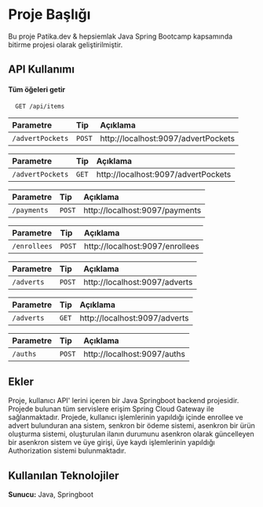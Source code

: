 
# Proje Başlığı

Bu proje Patika.dev & hepsiemlak Java Spring Bootcamp kapsamında bitirme projesi olarak geliştirilmiştir.

## API Kullanımı

#### Tüm öğeleri getir

```http
  GET /api/items
```




| Parametre | Tip     | Açıklama                       |
| :-------- | :------- | :-------------------------------- |
| `/advertPockets`     | `POST` | http://localhost:9097/advertPockets |

| Parametre | Tip     | Açıklama                       |
| :-------- | :------- | :-------------------------------- |
| `/advertPockets`      | `GET`| http://localhost:9097/advertPockets |

| Parametre | Tip     | Açıklama                       |
| :-------- | :------- | :-------------------------------- |
| `/payments`      | `POST`| http://localhost:9097/payments |

| Parametre | Tip     | Açıklama                       |
| :-------- | :-------| :-------------------------------- |
| `/enrollees`      | `POST` | http://localhost:9097/enrollees |

| Parametre | Tip     | Açıklama                       |
| :-------- | :------- | :-------------------------------- |
| `/adverts`      | `POST` | http://localhost:9097/adverts |

| Parametre | Tip     | Açıklama                       |
| :-------- | :-------| :-------------------------------- |
| `/adverts`      | `GET`| http://localhost:9097/adverts |


| Parametre | Tip     | Açıklama                |
| :-------- | :------- | :------------------------- |
| `/auths` | `POST` | http://localhost:9097/auths |




  
## Ekler

Proje, kullanıcı API' lerini içeren bir Java Springboot backend projesidir. Projede bulunan tüm servislere erişim Spring Cloud Gateway ile sağlanmaktadır.
Projede, kullanıcı işlemlerinin yapıldığı içinde enrollee ve advert bulunduran ana sistem, senkron bir ödeme sistemi, asenkron bir ürün oluşturma sistemi, oluşturulan ilanın durumunu asenkron olarak güncelleyen bir asenkron sistem ve üye girişi, üye kaydı işlemlerinin yapıldığı Authorization sistemi bulunmaktadır. 

  
## Kullanılan Teknolojiler



**Sunucu:** Java, Springboot

  
  

  


  
